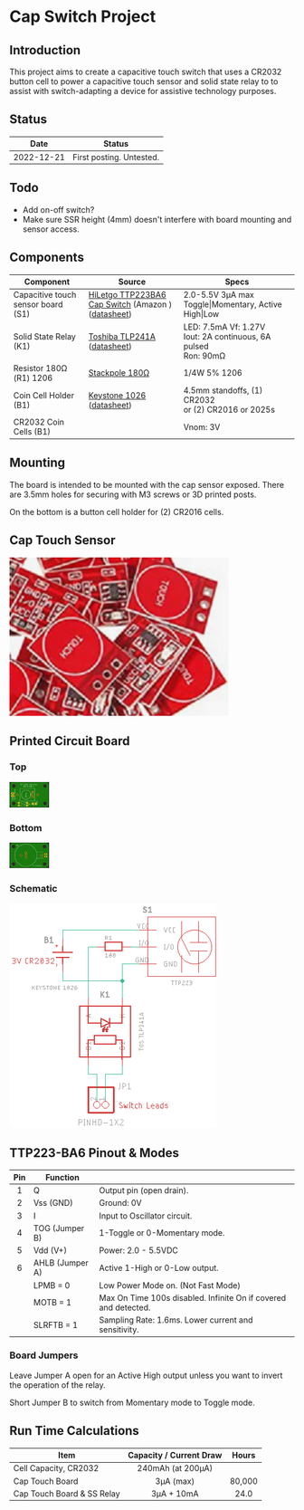 # Cap Switch Project

## Introduction

This project aims to create a capacitive touch switch that uses a CR2032 button cell to power a capacitive touch sensor and solid state relay to to assist with switch-adapting a device for assistive technology purposes.

## Status

| Date       | Status                   |
| ---------- | ------------------------ |
| 2022-12-21 | First posting. Untested. |

## Todo

* Add on-off switch?
* Make sure SSR height (4mm) doesn't interfere with board mounting and sensor access.

## Components

| Component                          | Source                                                       | Specs                                                        |
| ---------------------------------- | ------------------------------------------------------------ | ------------------------------------------------------------ |
| Capacitive touch sensor board (S1) | [HiLetgo TTP223BA6 Cap Switch](https://smile.amazon.com/dp/B01D1D0FLG) (Amazon ) ([datasheet](assets/Cap-Touch-TTP223.pdf)) | 2.0-5.5V  3µA max Toggle\|Momentary, Active High\|Low        |
| Solid State Relay (K1)             | [Toshiba TLP241A](https://www.digikey.com/short/rw8vd8dn) ([datasheet](https://toshiba.semicon-storage.com/info/TLP241A_datasheet_en_20200217.pdf?did=14237&prodName=TLP241A)) | LED: 7.5mA Vf: 1.27V<br>Iout: 2A continuous, 6A pulsed<br>Ron: 90mΩ |
| Resistor 180Ω (R1) 1206            | [Stackpole 180Ω](https://www.digikey.com/short/m5wfc0cm)     | 1/4W 5% 1206                                                 |
| Coin Cell Holder (B1)              | [Keystone 1026](https://www.digikey.com/short/f35w9mv4) ([datasheet](https://www.keyelco.com/userAssets/file/M65p3.pdf)) | 4.5mm standoffs, (1) CR2032<br> or (2) CR2016 or 2025s       |
| CR2032 Coin Cells (B1)             |                                                              | Vnom: 3V                                                     |

## Mounting

The board is intended to be mounted with the cap sensor exposed. There are 3.5mm holes for securing with M3 screws or 3D printed posts.

On the bottom is a button cell holder for (2) CR2016 cells.

## Cap Touch Sensor

<img src="assets/cap_touch_sensor.png" alt="cap sensor" style="zoom:150%;" />

## Printed Circuit Board

### Top

<img src="assets/board_top.png" style="zoom:15%;" />

### Bottom

<img src="assets/board_bottom.png" alt="bottom" style="zoom:15%;" />

### Schematic

![schematic](assets/schematic.png)

## TTP223-BA6 Pinout & Modes

| Pin  | Function        |                                                              |
| :--: | --------------- | ------------------------------------------------------------ |
|  1   | Q               | Output pin (open drain).                                     |
|  2   | Vss (GND)       | Ground: 0V                                                   |
|  3   | I               | Input to Oscillator circuit.                                 |
|  4   | TOG (Jumper B)  | 1-Toggle or 0-Momentary mode.                                |
|  5   | Vdd (V+)        | Power: 2.0 - 5.5VDC                                          |
|  6   | AHLB (Jumper A) | Active 1-High or 0-Low output.                               |
|      | LPMB = 0        | Low Power Mode on. (Not Fast Mode)                           |
|      | MOTB = 1        | Max On Time 100s disabled. Infinite On if covered and detected. |
|      | SLRFTB = 1      | Sampling Rate: 1.6ms. Lower current and sensitivity.         |

### Board Jumpers

Leave Jumper A open for an Active High output unless you want to invert the operation of the relay.

Short Jumper B to switch from Momentary mode to Toggle mode.

## Run Time Calculations

| Item                       | Capacity  / Current Draw | Hours  |
| -------------------------- | :----------------------: | :----: |
| Cell Capacity, CR2032      |    240mAh (at 200µA)     |        |
| Cap Touch Board            |        3µA (max)         | 80,000 |
| Cap Touch Board & SS Relay |        3µA + 10mA        |  24.0  |

